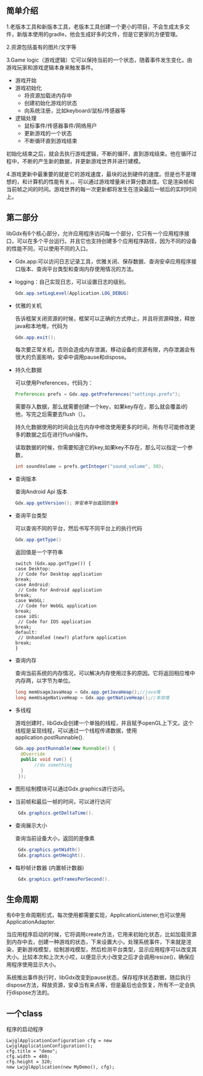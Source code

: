 ## 简单介绍

1.老版本工具和新版本工具，老版本工具创建一个更小的项目，不会生成太多文件，新版本使用的gradle，他会生成好多的文件，但是它更家的方便管理。

2.资源包括虽有的图片/文字等

3.Game logic（游戏逻辑）它可以保持当前的一个状态，随着事件发生变化，由游戏玩家和游戏逻辑本身来触发事件。

- 游戏开始
- 游戏初始化
  - 将资源加载进内存中
  - 创建初始化游戏的状态
  - 向系统注册，比如keyboard/鼠标/传感器等
- 逻辑处理
  - 鼠标事件/传感器事件/网络用户
  - 更新游戏的一个状态
  - 不断循环直到游戏结束

初始化结束之后，就会去执行游戏逻辑，不断的循环，直到游戏结束。他在循环过程中，不断的产生新的数据，并更新游戏世界并进行建模。

4.游戏更新中最重要的就是它的游戏速度，最块的达到硬件的速度。但是也不是理想的，和计算机的性能有关，。可以通过游戏增量来计算分数进度。它是渲染帧和当前帧之间的时间。游戏世界的每一次更新都将发生在渲染最后一帧后的实时时间上。



## 第二部分

libGdx有6个核心部分，允许应用程序访问每一个部分，它只有一个应用程序接口，可以在多个平台运行。并且它也支持创建多个应用程序路径，因为不同的设备的性能不同，可以使用不同的入口。

- Gdx.app:可以访问日志记录工具，优雅关闭、保存数据、查询安卓应用程序接口版本、查询平台类型和查询内存使用情况的方法。

- logging：自己实现日志，可以设置日志的级别。

  ```JAVA
  Gdx.app.setLogLevel(Application.LOG_DEBUG)
  ```

  

- 优雅的关机

  告诉框架关闭资源的时候，框架可以正确的方式停止，并且将资源释放，释放java和本地堆，代码为

  ```java
  Gdx.app.exit();
  ```

  每次要正常关机，否则会造成内存泄漏，移动设备的资源有限，内存泄漏会有很大的负面影响，安卓中调用pause和dispose。

- 持久化数据

  可以使用Preferences，代码为：

  ```java
  Preferences prefs = Gdx.app.getPreferences("settings.prefs");
  ```

  需要存入数据，那么就需要创建一个key，如果key存在，那么就会覆盖i的他，写完之后需要去flush（）。

  持久化数据使用的时间会比在内存中修改使用更多的时间，所有尽可能修改更多的数据之后在进行flush操作。

  读取数据的时候，你需要知道它的key,如果key不存在，那么可以指定一个参数，

  ```java
  int soundVolume = prefs.getInteger("sound_volume", 50);
  ```

  

- 查询版本

  查询Android Api 版本

  ```java
  Gdx.app.getVersion(); 非安卓平台返回的是0
  ```

  

- 查询平台类型

  可以查询不同的平台，然后书写不同平台上的执行代码

  ```java
  Gdx.app.getType() 
  ```

  返回值是一个字符串

  ```
  switch (Gdx.app.getType()) {
  case Desktop:
   // Code for Desktop application
  break;
  case Android:
   // Code for Android application
  break;
  case WebGL:
   // Code for WebGL application
  break;
  case iOS:
   // Code for IOS application
  break;
  default:
   // Unhandled (new?) platform application
  break;
  }
  ```

  

- 查询内存

  查询当前系统的内存情况，可以解决内存使用过多的原因。它将返回相应堆中内存两，以字节为单位。

  ```java
  long memUsageJavaHeap = Gdx.app.getJavaHeap();//java堆
  long memUsageNativeHeap = Gdx.app.getNativeHeap();//本地堆
  ```

  

- 多线程

  游戏创建时，libGdx会创建一个单独的线程，并且赋予openGL上下文。这个线程是呈现线程，可以通过一个线程传递数据，使用application.postRunnable().

  ```java
  Gdx.app.postRunnable(new Runnable() {
   	@Override
  	public void run() {
      	 //do something
   	}
   });
  ```

  

- 图形绘制模块可以通过Gdx.graphics进行访问。

- 当前帧和最后一帧的时间，可以进行访问`

  ```java
   Gdx.graphics.getDeltaTime().
  ```

  

- 查询展示大小

  查询当前设备大小，返回的是像素

  ```java
   Gdx.graphics.getWidth()
   Gdx.graphics.getHeight().
  ```

  

- 每秒帧计数器 (内置帧计数器)

  ```java
   Gdx.graphics.getFramesPerSecond().
  ```

  



## 生命周期

有6中生命周期形式，每次使用都需要实现，ApplicationListener,也可以使用ApplicationAdapter.

当应用程序启动的时候，它将调用create方法，它用来初始化状态，比如加载资源到内存中去，创建一种游戏的状态，下来设置大小，处理系统事件，下来就是渲染，更新游戏模型，绘制游戏模型，然后检测平台类型，显示应用程序可以改变其大小。比较本次和上次大小哎，以便显示大小改变之后才会调用resize()，确保应用程序使用显示大小。



系统推出事件执行时，libGdx改变到pause状态，保存程序状态数据，随后执行dispose方法，释放资源，安卓当有来点等，但是最后也会恢复，所有不一定会执行dispose方法的。

## 一个class

程序的启动程序

```
LwjglApplicationConfiguration cfg = new 
LwjglApplicationConfiguration();
cfg.title = "demo";
cfg.width = 480;
cfg.height = 320;
new LwjglApplication(new MyDemo(), cfg);
```































